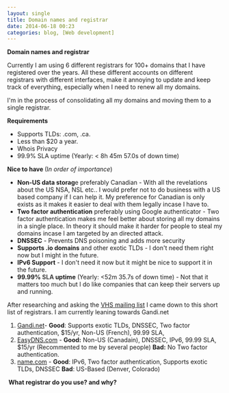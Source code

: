```yaml
---
layout: single
title: Domain names and registrar 
date: 2014-06-18 00:23
categories: blog, [Web development]
---
```

<strong>Domain names and registrar</strong>

Currently I am using 6 different registrars for 100+ domains that I have registered over the years. All these different accounts on different registrars with different interfaces, make it annoying to update and keep track of everything, especially when I need to renew all my domains.

I'm in the process of <span style="color: #222222;">consolidating </span>all my domains and moving them to a single registrar.

<strong>Requirements</strong>
<ul>
	<li>Supports TLDs: .com, .ca.</li>
	<li>Less than $20 a year.</li>
	<li>Whois Privacy</li>
	<li>99.9% SLA uptime (Yearly: &lt; 8h 45m 57.0s of down time)</li>
</ul>
<strong>Nice to have </strong>(I<em>n order of importance</em>)
<ul>
	<li><strong>Non-US data storag</strong>e preferably Canadian - With all the revelations about the US NSA, NSL etc.. I would prefer not to do business with a US based company if I can help it. My preference for Canadian is only exists as it makes it easier to deal with them legally incase I have to.</li>
	<li><strong>Two factor authentication</strong> preferably using Google authenticator - Two factor authentication makes me feel better about storing all my domains in a single place. In theory it should make it harder for people to steal my domains incase I am targeted by an directed attack.</li>
	<li><strong>DNSSEC</strong> - Prevents DNS poisoning and adds more security</li>
	<li><strong>Supports .io domains</strong> and other exotic TLDs - I don't need them right now but I might in the future.</li>
	<li><strong>IPv6 Support</strong> - I don't need it now but it might be nice to support it in the future.</li>
	<li><strong>99.99% <span style="color: #414141;">SLA </span>uptime</strong> (Yearly: &lt;52m 35.7s of down time) - Not that it matters too much but I do like companies that can keep their servers up and running.</li>
</ul>
After researching and asking the <a href="http://vancouver.hackspace.ca/wp/">VHS mailing list</a> I came down to this short list of registrars. I am currently leaning towards Gandi.net
<ol>
	<li><a href="https://www.gandi.net/">Gandi.net</a>- <strong>Good</strong>: Supports exotic TLDs, DNSSEC, Two factor authentication, $15/yr, Non-US (French), 99.99 SLA,</li>
	<li><a href="https://web.easydns.com/">EasyDNS.com</a> - <strong>Good:</strong> Non-US (Canadain), DNSSEC, IPv6, 99.99 SLA, $15/yr (Recommented to me by several people) <strong>Bad:</strong> No Two factor authentication.</li>
	<li><a href="http://name.com">name.com</a> - <strong>Good</strong>: IPv6, Two factor authentication, Supports exotic TLDs, DNSSEC <strong>Bad</strong>: US-Based (Denver, Colorado)</li>
</ol>
<strong> What registrar do you use? and why? </strong>
